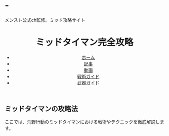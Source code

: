 # -
メンスト公式ch監修。ミッド攻略サイト

<!DOCTYPE html>
<html lang="ja">
<head>
  <meta charset="UTF-8">
  <meta name="viewport" content="width=device-width, initial-scale=1.0">
  <title>ミッドタイマン攻略サイト</title>
  <link rel="stylesheet" href="style.css">
</head>
<body>
  <!-- ヘッダー -->
  <header>
    <div class="container">
      <h1>ミッドタイマン完全攻略</h1>
      <nav>
        <ul>
          <li><a href="#">ホーム</a></li>
          <li><a href="#">記事</a></li>
          <li><a href="#">動画</a></li>
          <li><a href="#">戦術ガイド</a></li>
          <li><a href="#">武器ガイド</a></li>
        </ul>
      </nav>
    </div>
  </header>

  <!-- メインコンテンツ -->
  <main>
    <section class="intro">
      <div class="container">
        <h2>ミッドタイマンの攻略法</h2>
        <p>ここでは、荒野行動のミッドタイマンにおける戦術やテクニックを徹底解説します。</p>
      </div>
    </section>
